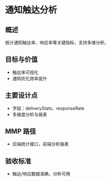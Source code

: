 # 通知触达分析

## 概述

统计通知触达率、响应率等关键指标，支持多维分析。

## 目标与价值

- 触达率可视化
- 通知优化效率提升

## 主要设计点

- 字段：deliveryStats、responseRate
- 多维度分析与报表

## MMP 路径

- 后端统计接口，前端分析报表

## 验收标准

- 触达/响应数据准确，分析可用
